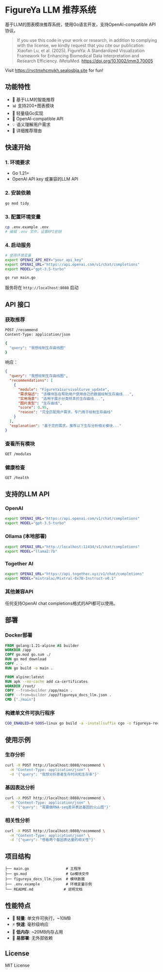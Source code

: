 # FigureYa LLM 推荐系统

基于LLM的图表模块推荐系统，使用Go语言开发，支持OpenAI-compatible API协议。

> If you use this code in your work or research, in addition to complying with the license, we kindly request that you cite our publication:
> Xiaofan Lu, et al. (2025). FigureYa: A Standardized Visualization Framework for Enhancing Biomedical Data Interpretation and Research Efficiency. iMetaMed. https://doi.org/10.1002/imm3.70005


Visit <https://rvctmxhcmykh.sealosbja.site> for fun!

## 功能特性

- 🤖 基于LLM的智能推荐
- 📊 支持200+图表模块
- 🚀 轻量级Go实现
- 🔌 OpenAI-compatible API
- 💡 语义理解用户需求
- 📝 详细推荐理由

## 快速开始

### 1. 环境要求

- Go 1.21+
- OpenAI API key 或兼容的LLM API

### 2. 安装依赖

```bash
go mod tidy
```

### 3. 配置环境变量

```bash
cp .env.example .env
# 编辑 .env 文件，设置API密钥
```

### 4. 启动服务

```bash
# 使用环境变量
export OPENAI_API_KEY="your_api_key"
export OPENAI_URL="https://api.openai.com/v1/chat/completions"
export MODEL="gpt-3.5-turbo"

go run main.go
```

服务将在 `http://localhost:8080` 启动

## API 接口

### 获取推荐

```bash
POST /recommend
Content-Type: application/json

{
  "query": "我想绘制生存曲线图"
}
```

响应：
```json
{
  "query": "我想绘制生存曲线图",
  "recommendations": [
    {
      "module": "FigureYa1survivalCurve_update",
      "需求描述": "该模块旨在帮助用户使用自己的数据绘制生存曲线...",
      "实用场景": "适用于展示分类样本的生存曲线...",
      "图片类型": "生存曲线",
      "score": 0.95,
      "reason": "完全匹配用户需求，专门用于绘制生存曲线"
    }
  ],
  "explanation": "基于您的需求，推荐以下生存分析相关模块..."
}
```

### 查看所有模块

```bash
GET /modules
```

### 健康检查

```bash
GET /health
```

## 支持的LLM API

### OpenAI
```bash
export OPENAI_URL="https://api.openai.com/v1/chat/completions"
export MODEL="gpt-3.5-turbo"
```

### Ollama (本地部署)
```bash
export OPENAI_URL="http://localhost:11434/v1/chat/completions"
export MODEL="llama2:7b"
```

### Together AI
```bash
export OPENAI_URL="https://api.together.xyz/v1/chat/completions"
export MODEL="mistralai/Mixtral-8x7B-Instruct-v0.1"
```

### 其他兼容API
任何支持OpenAI chat completions格式的API都可以使用。

## 部署

### Docker部署

```dockerfile
FROM golang:1.21-alpine AS builder
WORKDIR /app
COPY go.mod go.sum ./
RUN go mod download
COPY . .
RUN go build -o main .

FROM alpine:latest
RUN apk --no-cache add ca-certificates
WORKDIR /root/
COPY --from=builder /app/main .
COPY --from=builder /app/figureya_docs_llm.json .
CMD ["./main"]
```

### 构建单文件可执行程序

```bash
CGO_ENABLED=0 GOOS=linux go build -a -installsuffix cgo -o figureya-recommend main.go
```

## 使用示例

### 生存分析
```bash
curl -X POST http://localhost:8080/recommend \
  -H "Content-Type: application/json" \
  -d '{"query": "我想分析患者生存时间和生存率"}'
```

### 基因表达分析
```bash
curl -X POST http://localhost:8080/recommend \
  -H "Content-Type: application/json" \
  -d '{"query": "需要做RNA-seq差异表达基因的火山图"}'
```

### 相关性分析
```bash
curl -X POST http://localhost:8080/recommend \
  -H "Content-Type: application/json" \
  -d '{"query": "想看两个基因表达量的相关性"}'
```

## 项目结构

```
├── main.go                 # 主程序
├── go.mod                  # Go模块文件
├── figureya_docs_llm.json  # 模块数据
├── .env.example            # 环境变量示例
└── README.md              # 说明文档
```

## 性能特点

- 🚀 **轻量**: 单文件可执行，~10MB
- ⚡ **快速**: 毫秒级响应
- 💾 **低内存**: ~20MB内存占用
- 🔧 **易部署**: 无外部依赖

## License

MIT License


